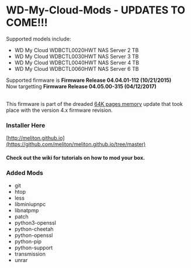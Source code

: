 # WD-My-Cloud-Mods - UPDATES TO COME!!!

Supported models include: 

  * WD My Cloud WDBCTL0020HWT NAS Server 2 TB
  * WD My Cloud WDBCTL0030HWT NAS Server 3 TB
  * WD My Cloud WDBCTL0040HWT NAS Server 4 TB
  * WD My Cloud WDBCTL0060HWT NAS Server 6 TB


Supported firmware is **Firmware Release 04.04.01-112 (10/21/2015)** <br>
Now targetting **Firmware Release 04.05.00-315 (04/12/2017)** <br><br>

This firmware is part of the dreaded [64K pages memory](../../wiki/64K-Pages-Memory) update that took place with the version 4.x firmware revision.

### Installer Here

[http://meliton.github.io](https://github.com/meliton/meliton.github.io/tree/master)


#### Check out the wiki for tutorials on how to mod your box.

### Added Mods 
* git
* htop
* less
* libminiupnpc
* libnatpmp
* patch
* python3-openssl
* python-cheetah
* python-openssl
* python-pip
* python-support
* transmission
* unrar
 


